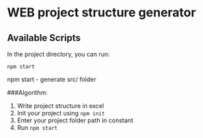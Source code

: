 # WEB project structure generator


## Available Scripts

In the project directory, you can run:

`npm start`

npm start - generate src/ folder


###Algorithm:

1. Write project structure in excel
2. Init your project using `npm init`
3. Enter your project folder path in constant
4. Run `npm start`

